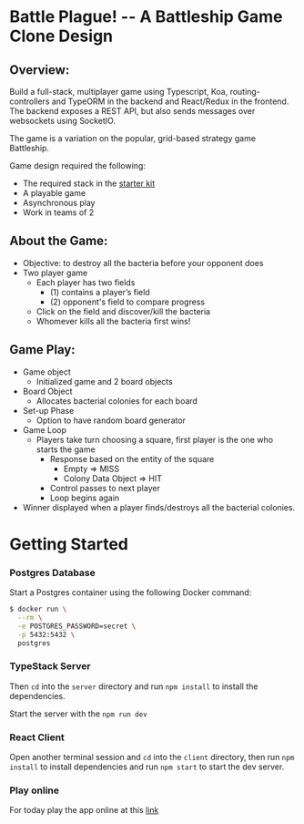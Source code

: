# Battle Plague! -- A Battleship Game Clone Design

## Overview: 
Build a full-stack, multiplayer game using Typescript, Koa, routing-controllers and TypeORM in the backend and React/Redux in the frontend. The backend exposes a REST API, but also sends messages over websockets using SocketIO. 

The game is a variation on the popular, grid-based strategy game Battleship. 

Game design required the following: 
- The required stack in the [starter kit](https://readest.codaisseur.com/courses/advanced-bootcamp/12-games-project/01-starter)
- A playable game
- Asynchronous play
- Work in teams of 2

## About the Game:
- Objective: to destroy all the bacteria before your opponent does
- Two player game
    - Each player has two fields
        - (1) contains a player’s field
        - (2) opponent's field to compare progress
    - Click on the field and discover/kill the bacteria 
    - Whomever kills all the bacteria first wins!

## Game Play: 
- Game object 
    - Initialized game and 2 board objects
- Board Object
    - Allocates bacterial colonies for each board
- Set-up Phase
    - Option to have random board generator
- Game Loop
    - Players take turn choosing a square, first player is the one who starts the game
        - Response based on the entity of the square
            - Empty => MISS
            - Colony Data Object => HIT
        - Control passes to next player
        - Loop begins again
- Winner displayed when a player finds/destroys all the bacterial colonies.

# Getting Started

### Postgres Database

Start a Postgres container using the following Docker command:

```bash
$ docker run \
  --rm \
  -e POSTGRES_PASSWORD=secret \
  -p 5432:5432 \
  postgres
```

### TypeStack Server

Then `cd` into the `server` directory and run `npm install` to install the dependencies.

Start the server with the `npm run dev`

### React Client

Open another terminal session and `cd` into the `client` directory, then run `npm install` to install dependencies and run `npm start` to start the dev server.

### Play online

For today play the app online at this [link](http://172.16.31.169:4000)
